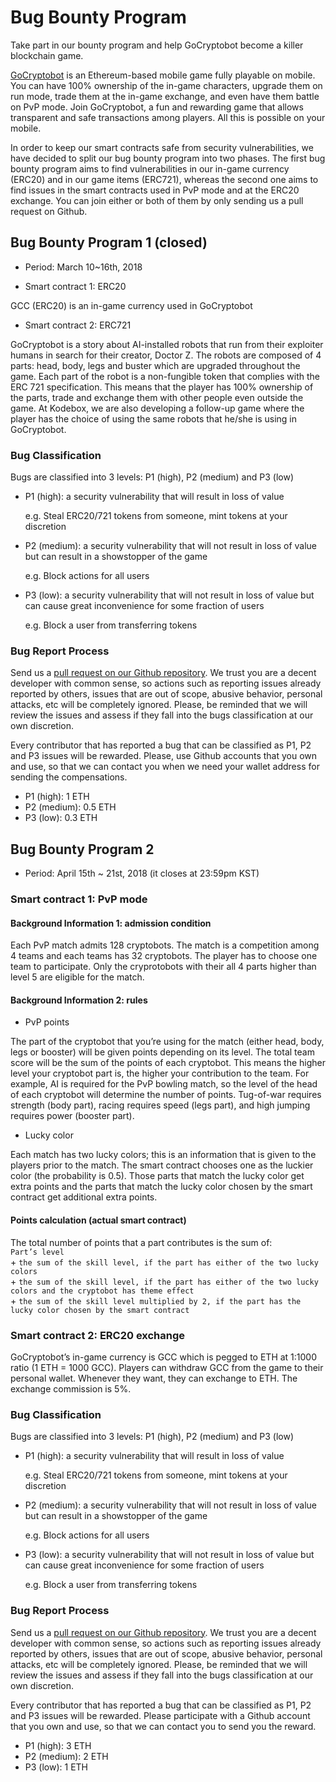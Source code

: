 # Bug Bounty Program

Take part in our bounty program and help GoCryptobot become a killer blockchain game. 

[GoCryptobot](http://gocryptobot.io/) is an Ethereum-based mobile game fully playable on mobile. You can have 100% ownership of the in-game characters, upgrade them on run mode, trade them at the in-game exchange, and even have them battle on PvP mode. Join GoCryptobot, a fun and rewarding game that allows transparent and safe transactions among players. All this is possible on your mobile.

In order to keep our smart contracts safe from security vulnerabilities, we have decided to split our bug bounty program into two phases. The first bug bounty program aims to find vulnerabilities in our in-game currency (ERC20) and in our game items (ERC721), whereas the second one aims to find issues in the smart contracts used in PvP mode and at the ERC20 exchange. You can join either or both of them by only sending us a pull request on Github. 

## Bug Bounty Program 1 (closed)

- Period:  March 10~16th, 2018

- Smart contract 1: ERC20

GCC (ERC20) is an in-game currency used in GoCryptobot

- Smart contract 2: ERC721

GoCryptobot is a story about AI-installed robots that run from their exploiter humans in search for their creator, Doctor Z. The robots are composed of 4 parts: head, body, legs and buster which are upgraded throughout the game. Each part of the robot is a non-fungible token that complies with the ERC 721 specification. This means that the player has 100% ownership of the parts, trade and exchange them with other people even outside the game. At Kodebox, we are also developing a follow-up game where the player has the choice of using the same robots that he/she is using in GoCryptobot. 

### Bug Classification

Bugs are classified into 3 levels: P1 (high), P2 (medium) and P3 (low)

- P1 (high):  a security vulnerability that will result in loss of value
  
  e.g. Steal ERC20/721 tokens from someone, mint tokens at your discretion

- P2 (medium): a security vulnerability that will not result in loss of value but can result in a showstopper of the game

  e.g. Block actions for all users

- P3 (low):  a security vulnerability that will not result in loss of value but can cause great inconvenience for some fraction of users

  e.g. Block a user from transferring tokens

### Bug Report Process

Send us a [pull request on our Github repository](https://github.com/gocryptobot/contracts-bounty/pulls).
We trust you are a decent developer with common sense, so actions such as reporting issues already reported by others, issues that are out of scope, abusive behavior, personal attacks, etc will be completely ignored. Please, be reminded that we will review the issues and assess if they fall into the bugs classification at our own discretion. 

Every contributor that has reported a bug that can be classified as P1, P2 and P3 issues will be rewarded. Please, use Github accounts that you own and use, so that we can contact you when we need your wallet address for sending the compensations.

- P1 (high): 1 ETH 
- P2 (medium): 0.5 ETH 
- P3 (low): 0.3 ETH 

## Bug Bounty Program 2

- Period: April 15th ~ 21st, 2018 (it closes at 23:59pm KST)

### Smart contract 1: PvP mode

#### Background Information 1: admission condition

Each PvP match admits 128 cryptobots. The match is a competition among 4 teams and each teams has 32 cryptobots. The player has to choose one team to participate. Only the cryprotobots with their all 4 parts higher than level 5 are eligible for the match.

#### Background Information 2: rules

* PvP points

The part of the cryptobot that you’re using for the match (either head, body, legs or booster) will be given points depending on its level. The total team score will be the sum of the points of each cryptobot. This means the higher level your cryptobot part is, the higher your contribution to the team. For example, AI is required for the PvP bowling match, so the level of the head of each cryptobot will determine the number of points. Tug-of-war requires strength (body part), racing requires speed (legs part), and high jumping requires power (booster part).

* Lucky color

Each match has two lucky colors; this is an information that is given to the players prior to the match. The smart contract chooses one as the luckier color (the probability is 0.5). Those parts that match the lucky color get extra points and the parts that match the lucky color chosen by the smart contract get additional extra points.

#### Points calculation (actual smart contract)

The total number of points that a part contributes is the sum of:  
   `Part’s level`  
   \+ `the sum of the skill level, if the part has either of the two lucky colors`  
   \+ `the sum of the skill level, if the part has either of the two lucky colors and the cryptobot has theme effect`  
   \+ `the sum of the skill level multiplied by 2, if the part has the lucky color chosen by the smart contract`  


### Smart contract 2: ERC20 exchange

GoCryptobot’s in-game currency is GCC which is pegged to ETH at 1:1000 ratio (1 ETH = 1000 GCC).
Players can withdraw GCC from the game to their personal wallet. Whenever they want, they can exchange to ETH. The exchange commission is 5%.

### Bug Classification

Bugs are classified into 3 levels: P1 (high), P2 (medium) and P3 (low)

- P1 (high):  a security vulnerability that will result in loss of value

  e.g. Steal ERC20/721 tokens from someone, mint tokens at your discretion

- P2 (medium): a security vulnerability that will not result in loss of value but can result in a showstopper of the game

  e.g. Block actions for all users

- P3 (low):  a security vulnerability that will not result in loss of value but can cause great inconvenience for some fraction of users

  e.g. Block a user from transferring tokens

### Bug Report Process

Send us a [pull request on our Github repository](https://github.com/gocryptobot/contracts-bounty/pulls).
We trust you are a decent developer with common sense, so actions such as reporting issues already reported by others, issues that are out of scope, abusive behavior, personal attacks, etc will be completely ignored. Please, be reminded that we will review the issues and assess if they fall into the bugs classification at our own discretion.

Every contributor that has reported a bug that can be classified as P1, P2 and P3 issues will be rewarded. Please participate with a Github account that you own and use, so that we can contact you to send you the reward.

- P1 (high): 3 ETH
- P2 (medium): 2 ETH
- P3 (low): 1 ETH
